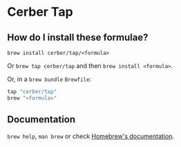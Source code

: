 # Cerber Tap

## How do I install these formulae?

`brew install cerber/tap/<formula>`

Or `brew tap cerber/tap` and then `brew install <formula>`.

Or, in a `brew bundle` `Brewfile`:

```ruby
tap "cerber/tap"
brew "<formula>"
```

## Documentation

`brew help`, `man brew` or check [Homebrew's documentation](https://docs.brew.sh).
